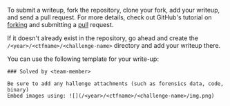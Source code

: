 To submit a writeup, fork the repository, clone your fork, add your writeup, and send a pull request. For more details, check out GitHub's tutorial on [forking](https://help.github.com/articles/fork-a-repo/) and submitting a [pull](https://help.github.com/articles/using-pull-requests/) request.

If it doesn't already exist in the repository, go ahead and create the `/<year>/<ctfname>/<challenge-name>` directory and add your writeup there.

You can use the following template for your write-up:

```
### Solved by <team-member>

Be sure to add any hallenge attachments (such as forensics data, code, binary)
Embed images using: ![](/<year>/<ctfname>/<challenge-name>/img.png)
```
